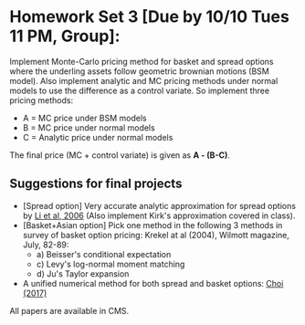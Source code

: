 # Homework Set 3 [Due by 10/10 Tues 11 PM, Group]:

Implement Monte-Carlo pricing method for basket and spread options where the underling assets follow geometric brownian motions (BSM model). Also implement analytic and MC pricing methods under normal models to use the difference as a control variate. So implement three pricing methods:

* A = MC price under BSM models
* B = MC price under normal models
* C = Analytic price under normal models

The final price (MC + control variate) is given as __A - (B-C)__.

## Suggestions for final projects

* [Spread option] Very accurate analytic approximation for spread options by [Li et al, 2006](https://ssrn.com/abstract_id=952747)
(Also implement Kirk's approximation covered in class). 
* [Basket+Asian option] Pick one method in the following 3 methods in survey of basket option pricing: Krekel at al (2004), Wilmott magazine, July, 82-89:
  * a) Beisser's conditional expectation 
  * c) Levy's log-normal moment matching
  * d) Ju's Taylor expansion
* A unified numerical method for both spread and basket options: [Choi (2017)](http://papers.ssrn.com/abstract_id=2913048)

All papers are available in CMS.
